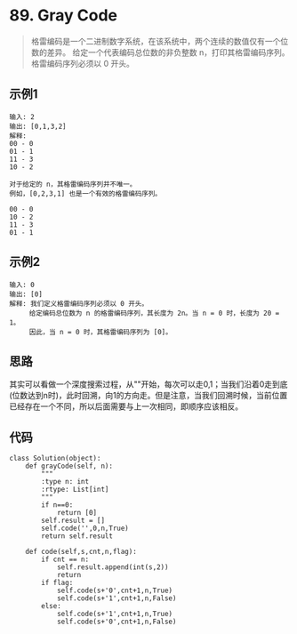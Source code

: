 # 89. Gray Code
> 格雷编码是一个二进制数字系统，在该系统中，两个连续的数值仅有一个位数的差异。
给定一个代表编码总位数的非负整数 n，打印其格雷编码序列。格雷编码序列必须以 0 开头。

## 示例1
```
输入: 2
输出: [0,1,3,2]
解释:
00 - 0
01 - 1
11 - 3
10 - 2

对于给定的 n，其格雷编码序列并不唯一。
例如，[0,2,3,1] 也是一个有效的格雷编码序列。

00 - 0
10 - 2
11 - 3
01 - 1
```
## 示例2
```
输入: 0
输出: [0]
解释: 我们定义格雷编码序列必须以 0 开头。
     给定编码总位数为 n 的格雷编码序列，其长度为 2n。当 n = 0 时，长度为 20 = 1。
     因此，当 n = 0 时，其格雷编码序列为 [0]。
```

## 思路
其实可以看做一个深度搜索过程，从""开始，每次可以走0,1；当我们沿着0走到底(位数达到n时)，此时回溯，向1的方向走。但是注意，当我们回溯时候，当前位置已经存在一个不同，所以后面需要与上一次相同，即顺序应该相反。

## 代码
```
class Solution(object):
    def grayCode(self, n):
        """
        :type n: int
        :rtype: List[int]
        """
        if n==0:
            return [0]
        self.result = []
        self.code('',0,n,True)
        return self.result
    
    def code(self,s,cnt,n,flag):
        if cnt == n:
            self.result.append(int(s,2))
            return
        if flag:
            self.code(s+'0',cnt+1,n,True)
            self.code(s+'1',cnt+1,n,False)
        else:
            self.code(s+'1',cnt+1,n,True)
            self.code(s+'0',cnt+1,n,False)
```
